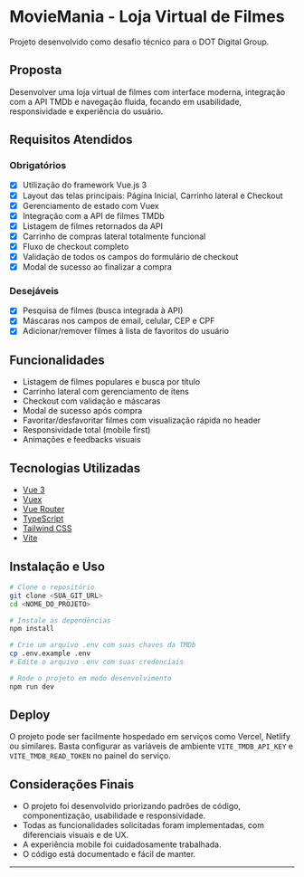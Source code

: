 # MovieMania - Loja Virtual de Filmes

Projeto desenvolvido como desafio técnico para o DOT Digital Group.

## Proposta
Desenvolver uma loja virtual de filmes com interface moderna, integração com a API TMDb e navegação fluida, focando em usabilidade, responsividade e experiência do usuário.

## Requisitos Atendidos

### Obrigatórios
- [x] Utilização do framework Vue.js 3
- [x] Layout das telas principais: Página Inicial, Carrinho lateral e Checkout
- [x] Gerenciamento de estado com Vuex
- [x] Integração com a API de filmes TMDb
- [x] Listagem de filmes retornados da API
- [x] Carrinho de compras lateral totalmente funcional
- [x] Fluxo de checkout completo
- [x] Validação de todos os campos do formulário de checkout
- [x] Modal de sucesso ao finalizar a compra

### Desejáveis
- [x] Pesquisa de filmes (busca integrada à API)
- [x] Máscaras nos campos de email, celular, CEP e CPF
- [x] Adicionar/remover filmes à lista de favoritos do usuário

## Funcionalidades
- Listagem de filmes populares e busca por título
- Carrinho lateral com gerenciamento de itens
- Checkout com validação e máscaras
- Modal de sucesso após compra
- Favoritar/desfavoritar filmes com visualização rápida no header
- Responsividade total (mobile first)
- Animações e feedbacks visuais

## Tecnologias Utilizadas
- [Vue 3](https://vuejs.org/)
- [Vuex](https://vuex.vuejs.org/)
- [Vue Router](https://router.vuejs.org/)
- [TypeScript](https://www.typescriptlang.org/)
- [Tailwind CSS](https://tailwindcss.com/)
- [Vite](https://vitejs.dev/)

## Instalação e Uso

```bash
# Clone o repositório
git clone <SUA_GIT_URL>
cd <NOME_DO_PROJETO>

# Instale as dependências
npm install

# Crie um arquivo .env com suas chaves da TMDb
cp .env.example .env
# Edite o arquivo .env com suas credenciais

# Rode o projeto em modo desenvolvimento
npm run dev
```

## Deploy
O projeto pode ser facilmente hospedado em serviços como Vercel, Netlify ou similares. Basta configurar as variáveis de ambiente `VITE_TMDB_API_KEY` e `VITE_TMDB_READ_TOKEN` no painel do serviço.

## Considerações Finais
- O projeto foi desenvolvido priorizando padrões de código, componentização, usabilidade e responsividade.
- Todas as funcionalidades solicitadas foram implementadas, com diferenciais visuais e de UX.
- A experiência mobile foi cuidadosamente trabalhada.
- O código está documentado e fácil de manter.


---


